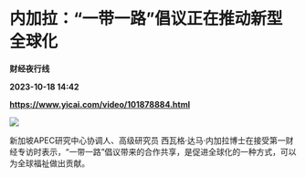 # 内加拉：“一带一路”倡议正在推动新型全球化
**财经夜行线**

**2023-10-18 14:42**

**https://www.yicai.com/video/101878884.html**

![](http://imgcdn.yicai.com/vms-new/2023/10/bbff54b2-3f87-4a8b-9e32-36c23c5ab9b5_PHMT.jpg) 

新加坡APEC研究中心协调人、高级研究员 西瓦格·达马·内加拉博士在接受第一财经专访时表示，“一带一路”倡议带来的合作共享，是促进全球化的一种方式，可以为全球福祉做出贡献。